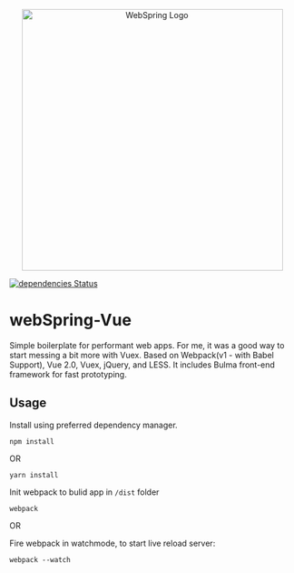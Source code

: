 <p align="center">
<img width="460" src="https://s3-us-west-2.amazonaws.com/s.cdpn.io/158719/webspring.png" alt="WebSpring Logo" />
</p>

[![dependencies Status](https://david-dm.org/tehaiks/webSpring-Vue/status.svg?style=flat-square)](https://david-dm.org/tehaiks/webSpring-Vue)

# webSpring-Vue
Simple boilerplate for performant web apps. For me, it was a good way to start messing a bit more with Vuex. Based on Webpack(v1 - with Babel Support), Vue 2.0, Vuex, jQuery, and LESS. It includes Bulma front-end framework for fast prototyping.

## Usage

Install using preferred dependency manager.

`npm install`

OR

`yarn install`

Init webpack to bulid app in `/dist` folder

`webpack`

OR

Fire webpack in watchmode, to start live reload server: 

`webpack --watch`


